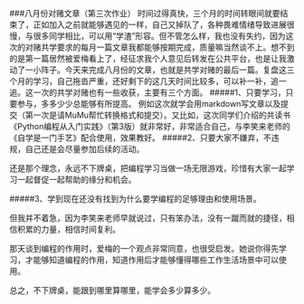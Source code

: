###八月份对赌文章（第三次作业）
时间过得真快，三个月的时间转眼间就要结束了，正如加入之前就能够遇见的一样，自己又掉队了，各种畏难情绪导致进展很慢，与很多同学相比，可以用“学渣”形容。但不管怎么样，我也没有失约，因为这次的对赌共学要求的每月一篇文章我都能够按期完成，质量嘛当然谈不上。想不到的是第一篇居然被爱梅看上了，经征求我个人意见后转发在公共平台，也是让我激动了一小阵子。今天来完成八月份的文章，也就是共学对赌的最后一篇。复盘这三个月的学习，自己拖沓严重，还好剩下的这几天时间比较多，可以补一补，追一追。这一次的共学对赌也有一些收获，主要有三个方面。
#####1、只要学习，只要参与，多多少少总能够有所提高。
例如这次就学会用markdown写文章以及提交（第一次是请MuMu帮忙转换格式和提交）。又比如，这次同学们介绍的共读书《Python编程从入门实践》（第3版）就非常好，非常适合自己，与李笑来老师的《自学是一门手艺》配合使用，效果教好。
#####2、只要大家不嫌弃，不违规，自己还是会尽量参加后续的活动。

还是那个理念，永远不下牌桌，把编程学习当做一场无限游戏，珍惜有大家一起学习一起督促一起帮助的缘分和机会。

#####3、学到现在还没有找到为什么要学编程的足够理由和使用场景。

但我并不着急，因为李笑来老师早就说过，只有笨办法，没有一蹴而就的捷径，相信积累的力量，相信时间复利。

那天谈到编程的作用时，爱梅的一个观点非常同意，也很受启发。她说你得先学习，才能够知道编程的作用，知道作用后才能够懂得哪些工作生活场景中可以使用。

总之，不下牌桌，能跟到哪里算哪里，能学会多少算多少。